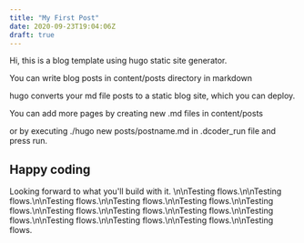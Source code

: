 ```yaml
---
title: "My First Post"
date: 2020-09-23T19:04:06Z
draft: true
---
```


Hi, this is a blog template using hugo static site generator.

You can write blog posts in content/posts directory in markdown

hugo converts your md file posts to a static blog site, which you can deploy.


You can add more pages by creating new .md files in content/posts

or by executing ./hugo new posts/postname.md in .dcoder_run file and press run.

## Happy coding 
Looking forward to what you'll build with it. \n\nTesting flows.\n\nTesting flows.\n\nTesting flows.\n\nTesting flows.\n\nTesting flows.\n\nTesting flows.\n\nTesting flows.\n\nTesting flows.\n\nTesting flows.\n\nTesting flows.\n\nTesting flows.\n\nTesting flows.\n\nTesting flows.\n\nTesting flows.